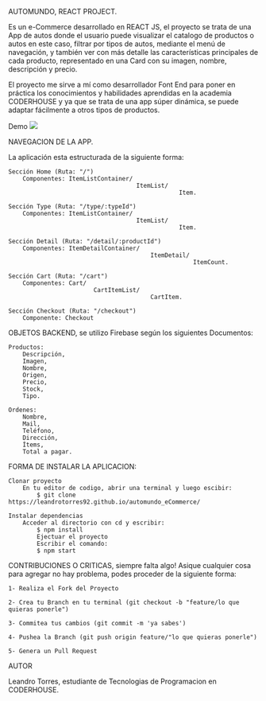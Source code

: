 AUTOMUNDO, REACT PROJECT.

Es un e-Commerce desarrollado en REACT JS, el proyecto se trata de una App de autos donde el usuario puede visualizar el catalogo de productos o autos en este caso, filtrar por tipos de autos, mediante el menú de navegación, y también ver con más detalle las características principales de cada producto, representado en una Card con su imagen, nombre, descripción y precio.

El proyecto me sirve a mí como desarrollador Font End para poner en práctica los conocimientos y habilidades aprendidas en la academia CODERHOUSE y ya que se trata de una app súper dinámica, se puede adaptar fácilmente a otros tipos de productos.

Demo
![](animation.gif)

NAVEGACION DE LA APP.

La aplicación esta estructurada de la siguiente forma:

    Sección Home (Ruta: "/")
        Componentes: ItemListContainer/ 
                                        ItemList/ 
                                                    Item.
    
    Sección Type (Ruta: "/type/:typeId")
        Componentes: ItemListContainer/ 
                                        ItemList/ 
                                                    Item.

    Sección Detail (Ruta: "/detail/:productId")
        Componentes: ItemDetailContainer/ 
                                            ItemDetail/ 
                                                        ItemCount.

    Sección Cart (Ruta: "/cart")
        Componentes: Cart/ 
                            CartItemList/ 
                                            CartItem.

    Sección Checkout (Ruta: "/checkout")
        Componente: Checkout

OBJETOS BACKEND, se utilizo Firebase según los siguientes Documentos:

    Productos:
        Descripción,
        Imagen,
        Nombre,
        Origen,
        Precio,
        Stock,
        Tipo.
    
    Ordenes:
        Nombre,
        Mail,
        Teléfono,
        Dirección,
        Ítems,
        Total a pagar.

FORMA DE INSTALAR LA APLICACION:

    Clonar proyecto
        En tu editor de codigo, abrir una terminal y luego escibir:
            $ git clone https://leandrotorres92.github.io/automundo_eCommerce/

    Instalar dependencias
        Acceder al directorio con cd y escribir:
            $ npm install
            Ejectuar el proyecto
            Escribir el comando:
            $ npm start

CONTRIBUCIONES O CRITICAS, siempre falta algo! Asique cualquier cosa para agregar no hay problema, podes proceder de la siguiente forma:

    1- Realiza el Fork del Proyecto

    2- Crea tu Branch en tu terminal (git checkout -b "feature/lo que quieras ponerle")

    3- Commitea tus cambios (git commit -m 'ya sabes')

    4- Pushea la Branch (git push origin feature/"lo que quieras ponerle")

    5- Genera un Pull Request

AUTOR

Leandro Torres, estudiante de Tecnologias de Programacion en CODERHOUSE.